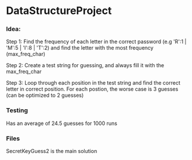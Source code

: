 # DataStructureProject

### Idea: 

Step 1: Find the frequency of each letter in the correct password (e.g 'R':1 | 'M':5 | 'I':8 | 'T':2)
        and find the letter with the most frequency (max_freq_char)
        
Step 2: Create a test string for guessing, and always fill it with the max_freq_char

Step 3: Loop through each position in the test string and find the correct letter in correct position.
        For each postion, the worse case is 3 guesses (can be optimized to 2 guesses)
        
### Testing
Has an average of 24.5 guesses for 1000 runs

### Files
 SecretKeyGuess2 is the main solution
